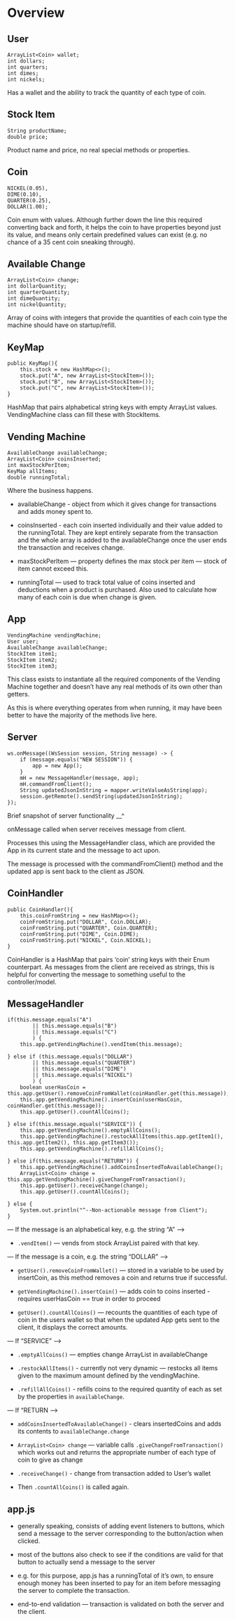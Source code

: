 # Overview


## User
```
ArrayList<Coin> wallet;
int dollars;
int quarters;
int dimes;
int nickels;
```
Has a wallet and the ability to track the quantity of each type of coin.

## Stock Item
```
String productName;
double price;
```
Product name and price, no real special methods or properties.

## Coin
```
NICKEL(0.05),
DIME(0.10),
QUARTER(0.25),
DOLLAR(1.00);
```
Coin enum with values. Although further down the line this required converting back and forth, it helps the coin to have properties beyond just its value, and means only certain predefined values can exist (e.g. no chance of a 35 cent coin sneaking through).

## Available Change
```
ArrayList<Coin> change;
int dollarQuantity;
int quarterQuantity;
int dimeQuantity;
int nickelQuantity;
```
Array of coins with integers that provide the quantities of each coin type the machine should have on startup/refill.

## KeyMap
```
public KeyMap(){
    this.stock = new HashMap<>();
    stock.put("A", new ArrayList<StockItem>());
    stock.put("B", new ArrayList<StockItem>());
    stock.put("C", new ArrayList<StockItem>());
}
```
HashMap that pairs alphabetical string keys with empty ArrayList values. VendingMachine class can fill these with StockItems.

## Vending Machine
```
AvailableChange availableChange;
ArrayList<Coin> coinsInserted;
int maxStockPerItem;
KeyMap allItems;
double runningTotal;
```
Where the business happens.

* availableChange - object from which it gives change for transactions and adds money spent to.

* coinsInserted - each coin inserted individually and their value added to the runningTotal. They are kept entirely separate from the transaction and the whole array is added to the availableChange once the user ends the transaction and receives change.

* maxStockPerItem — property defines the max stock per item — stock of item cannot exceed this.

* runningTotal — used to track total value of coins inserted and deductions when a product is purchased. Also used to calculate how many of each coin is due when change is given.

## App
```
VendingMachine vendingMachine;
User user;
AvailableChange availableChange;
StockItem item1;
StockItem item2;
StockItem item3;
```
This class exists to instantiate all the required components of the Vending Machine together and doesn’t have any real methods of its own other than getters.

As this is where everything operates from when running, it may have been better to have the majority of the methods live here.

## Server
```
ws.onMessage((WsSession session, String message) -> {
    if (message.equals("NEW SESSION")) {
        app = new App();
    }
    mH = new MessageHandler(message, app);
    mH.commandFromClient();
    String updatedJsonInString = mapper.writeValueAsString(app);
    session.getRemote().sendString(updatedJsonInString);
});
```
Brief snapshot of server functionality __^

onMessage called when server receives message from client.

Processes this using the MessageHandler class, which are provided the App in its current state and the message to act upon.

The message is processed with the commandFromClient() method and the updated app is sent back to the client as JSON.

## CoinHandler
```
public CoinHandler(){
    this.coinFromString = new HashMap<>();
    coinFromString.put("DOLLAR", Coin.DOLLAR);
    coinFromString.put("QUARTER", Coin.QUARTER);
    coinFromString.put("DIME", Coin.DIME);
    coinFromString.put("NICKEL", Coin.NICKEL);
}
```
CoinHandler is a HashMap that pairs ‘coin’ string keys with their Enum counterpart.
As messages from the client are received as strings, this is helpful for converting the message to something useful to the controller/model.

## MessageHandler
```
if(this.message.equals("A")
        || this.message.equals("B")
        || this.message.equals("C")
        ) {
    this.app.getVendingMachine().vendItem(this.message);

} else if (this.message.equals("DOLLAR")
        || this.message.equals("QUARTER")
        || this.message.equals("DIME")
        || this.message.equals("NICKEL")
        ) {
    boolean userHasCoin = this.app.getUser().removeCoinFromWallet(coinHandler.get(this.message));
    this.app.getVendingMachine().insertCoin(userHasCoin, coinHandler.get(this.message));
    this.app.getUser().countAllCoins();

} else if(this.message.equals("SERVICE")) {
    this.app.getVendingMachine().emptyAllCoins();
    this.app.getVendingMachine().restockAllItems(this.app.getItem1(), this.app.getItem2(), this.app.getItem3());
    this.app.getVendingMachine().refillAllCoins();

} else if(this.message.equals("RETURN")) {
    this.app.getVendingMachine().addCoinsInsertedToAvailableChange();
    ArrayList<Coin> change = this.app.getVendingMachine().giveChangeFromTransaction();
    this.app.getUser().receiveChange(change);
    this.app.getUser().countAllCoins();

} else {
    System.out.println("^--Non-actionable message from Client");
}
```
— If the message is an alphabetical key, e.g. the string “A” —>
* ```.vendItem()``` — vends from stock ArrayList paired with that key.

— If the message is a coin, e.g. the string “DOLLAR” —>

* ```getUser().removeCoinFromWallet()``` — stored in a variable to be used by insertCoin, as this method removes a coin and returns true if successful.

* ```getVendingMachine().insertCoin()``` — adds coin to coins inserted - requires userHasCoin == true in order to proceed

* ```getUser().countAllCoins()``` — recounts the quantities of each type of coin in the users wallet so that when the updated App gets sent to the client, it displays the correct amounts.

— If “SERVICE” —>

* ```.emptyAllCoins()``` — empties change ArrayList in 	availableChange

* ```.restockAllItems()``` - currently not very dynamic — restocks all items given to the maximum amount defined by the vendingMachine.

* ```.refillAllCoins()``` - refills coins to the required quantity of each as set by the properties in ```availableChange```.

— If “RETURN —>

* ```addCoinsInsertedToAvailableChange()``` - clears insertedCoins and adds its contents to ```availableChange.change```

* ```ArrayList<Coin> change``` — variable calls ```.giveChangeFromTransaction()``` which works out and returns the appropriate number of each type of coin to give as change

* ```.receiveChange()``` - change from transaction added to User’s wallet

* Then ```.countAllCoins()``` is called again.



## app.js

* generally speaking, consists of adding event listeners to buttons, which send a message to the server corresponding to the button/action when clicked.

* most of the buttons also check to see if the conditions are valid for that button to actually send a message to the server

* e.g. for this purpose, app.js has a runningTotal of it’s own, to ensure enough money has been inserted to pay for an item before messaging the server to complete the transaction.

* end-to-end validation — transaction is validated on both the server and the client.
